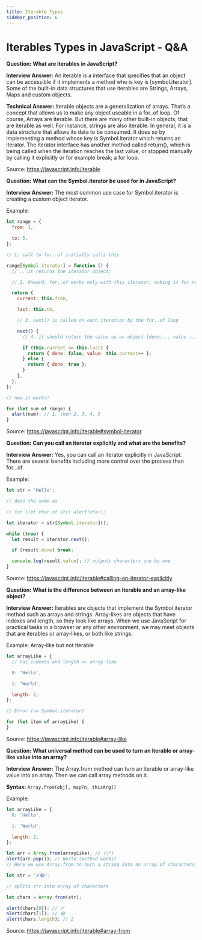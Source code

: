 ```yaml
---
title: Iterable Types
sidebar_position: 6
---
```


# Iterables Types in JavaScript - Q&A

**Question:** **What are iterables in JavaScript?**

**Interview Answer:** An iterable is a interface that specifies that an object can be accessible if it implements a method who is key is [symbol.iterator]. Some of the built-in data structures that use iterables are Strings, Arrays, Maps and custom objects.

**Technical Answer:** Iterable objects are a generalization of arrays. That’s a concept that allows us to make any object useable in a for..of loop. Of course, Arrays are iterable. But there are many other built-in objects, that are iterable as well. For instance, strings are also iterable. In general, it is a data structure that allows its data to be consumed. It does so by implementing a method whose key is Symbol.iterator which returns an iterator. The iterator interface has another method called return(), which is being called when the iteration reaches the last value, or stopped manually by calling it explicitly or for example break; a for loop.

Source: <https://javascript.info/iterable>

**Question:** **What can the Symbol.iterator be used for in JavaScript?**

**Interview Answer:** The most common use case for Symbol.iterator is creating a custom object iterator.

Example:

```js
let range = {
  from: 1,

  to: 5,
};

// 1. call to for..of initially calls this

range[Symbol.iterator] = function () {
  // ...it returns the iterator object:

  // 2. Onward, for..of works only with this iterator, asking it for next values

  return {
    current: this.from,

    last: this.to,

    // 3. next() is called on each iteration by the for..of loop

    next() {
      // 4. it should return the value as an object {done:.., value :...}

      if (this.current <= this.last) {
        return { done: false, value: this.current++ };
      } else {
        return { done: true };
      }
    },
  };
};

// now it works!

for (let num of range) {
  alert(num); // 1, then 2, 3, 4, 5
}
```

Source: <https://javascript.info/iterable#symbol-iterator>

**Question:** **Can you call an iterator explicitly and what are the benefits?**

**Interview Answer:** Yes, you can call an iterator explicitly in JavaScript. There are several benefits including more control over the process than for...of.

Example:

```js
let str = 'Hello';

// does the same as

// for (let char of str) alert(char);

let iterator = str[Symbol.iterator]();

while (true) {
  let result = iterator.next();

  if (result.done) break;

  console.log(result.value); // outputs characters one by one
}
```

Source: <https://javascript.info/iterable#calling-an-iterator-explicitly>

**Question:** **What is the difference between an iterable and an array-like object?**

**Interview Answer:** Iterables are objects that implement the Symbol.iterator method such as arrays and strings. Array-likes are objects that have indexes and length, so they look like arrays. When we use JavaScript for practical tasks in a browser or any other environment, we may meet objects that are iterables or array-likes, or both like strings.

Example: Array-like but not Iterable

```js
let arrayLike = {
  // has indexes and length => array-like

  0: 'Hello',

  1: 'World',

  length: 2,
};

// Error (no Symbol.iterator)

for (let item of arrayLike) {
}
```

Source: <https://javascript.info/iterable#array-like>

**Question:** **What universal method can be used to turn an iterable or array- like value into an array?**

**Interview Answer:** The Array.from method can turn an iterable or array-like value into an array. Then we can call array methods on it.

**Syntax:** `Array.from(obj[, mapFn, thisArg])`

Example:

```js
let arrayLike = {
  0: 'Hello',

  1: 'World',

  length: 2,
};

let arr = Array.from(arrayLike); // (\*)
alert(arr.pop()); // World (method works)
// Here we use Array.from to turn a string into an array of characters:

let str = '𝒳😂';

// splits str into array of characters

let chars = Array.from(str);

alert(chars[0]); // 𝒳
alert(chars[1]); // 😂
alert(chars.length); // 2
```

Source: <https://javascript.info/iterable#array-from>
